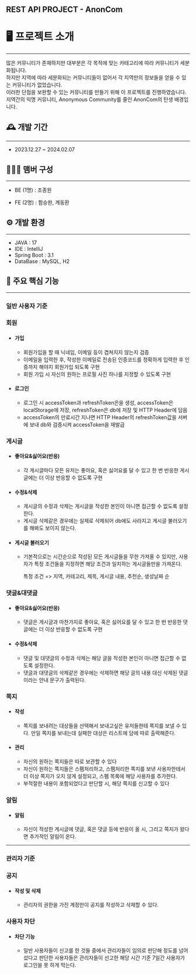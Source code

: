 ## REST API PROJECT - AnonCom

# 🖥️ 프로젝트 소개

<hr>

많은 커뮤니티가 존재하지만 대부분은 각 목적에 맞는 카테고리에 따라 커뮤니티가 세분화됩니다.<br>
하지만 지역에 따라 세분화되는 커뮤니티들이 없어서 각 지역만의 정보들을 얻을 수 있는 커뮤니티가 없었습니다.<br>
이러한 단점을 보완할 수 있는 커뮤니티를 만들기 위해 이 프로젝트를 진행하였습니다.<br>
지역간의 익명 커뮤니티, Anonymous Community를 줄인 AnonCom의 탄생 배경입니다.

## 🕰️ 개발 기간

<hr>

* 2023.12.27 ~ 2024.02.07

## 🧑‍🤝‍🧑 맴버 구성

<hr>

* BE (1명) : 조종원


* FE (2명) : 함승완, 계동환

## ⚙️ 개발 환경

<hr>

* JAVA : 17
* IDE : IntelliJ
* Spring Boot : 3.1
* DataBase : MySQL, H2

## 📌 주요 핵심 기능

<hr>

### 일반 사용자 기준

### 회원

* #### 가입

    * 회원가입을 할 때 닉네임, 이메일 등이 겹쳐지지 않는지 검증
    * 이메일을 입력한 후, 작성한 이메일로 전송된 인증코드를 정확하게 입력한 후 인증까지 해야지 회원가입 되도록 구현
    * 회원 가입 시 자신의 원하는 프로필 사진 하나를 지정할 수 있도록 구현

* #### 로그인

    * 로그인 시 accessToken과 refreshToken은을 생성, accessToken은 localStorage에 저장, refreshToken은 db에 저장 및 HTTP Header에 담음
    * accessToken의 만료시간 지나면 HTTP Header의 refreshToken값을 서버에 보내 db와 검증시켜 accessToken을 재발급

### 게시글

* #### 좋아요&싫어요(반응)

    * 각 게시글마다 모든 유저는 좋아요, 혹은 싫어요를 달 수 있고 한 번 반응한 게시글에는 더 이상 반응할 수 없도록 구현

* #### 수정&삭제

    * 게시글의 수정과 삭제는 게시글을 작성한 본인이 아니면 접근할 수 없도록 설정한다.
    * 게시글 삭제같은 경우에는 실제로 삭제되어 db에도 사라지고 게시글 불러오기를 해봐도 보이지 않는다.

* #### 게시글 불러오기

    * 기본적으로는 시간순으로 작성된 모든 게시글들을 무한 가져올 수 있지만, 사용자가 특정 조건들을 지정하면 해당 조건과 일치하는 게시글들만을 가져온다.

      특정 조건 => 지역, 카테고리, 제목, 게시글 내용, 추천순, 생성날짜 순

### 댓글&대댓글

* #### 좋아요&싫어요(반응)

    * 댓글은 게시글과 마찬가지로 좋아요, 혹은 싫어요를 달 수 있고 한 번 반응한 댓글에는 더 이상 반응할 수 없도록 구현

* #### 수정&삭제

    * 댓글 및 대댓글의 수정과 삭제는 해당 글을 작성한 본인이 아니면 접근할 수 없도록 설정한다.
    * 댓글과 대댓글의 삭제같은 경우에는 삭제하면 해당 글의 내용 대신 삭제된 댓글이라는 안내 문구가 출력된다.

### 쪽지

* #### 작성

    * 쪽지를 보내려는 대상들을 선택해서 보내고싶은 유저들한테 쪽지를 보낼 수 있다. 만일 쪽지를 보내는데 실패한 대상은 리스트에 담에 따로 출력해준다.

* #### 관리

    * 자신의 원하는 쪽지들은 따로 보관할 수 있다
    * 자신이 원하는 쪽지들은 스팸처리하고, 스팸처리한 쪽지를 보낸 사용자한테서 더 이상 쪽지가 오지 않게 설정되고, 스펨 목록에 해당 사용자를 추가한다.
    * 부적절한 내용이 포함되었다고 판단할 시, 해당 쪽지를 신고할 수 있다

### 알림

* #### 알림

    * 자신이 작성한 게시글에 댓글, 혹은 댓글 등에 반응이 올 시, 그리고 쪽지가 왔다면 추가적인 알림이 온다.

<hr>

### 관리자 기준

### 공지

* #### 작성 및 삭제

    * 관리자의 권한을 가진 계정만이 공지를 작성하고 삭제할 수 있다.

### 사용자 차단

* #### 차단 기능

    * 일반 사용자들이 신고를 한 것들 중에서 관리자들이 임의로 판단해 정도를 넘어섰다고 판단한 사용자들은 관리자들이 선고한 해당 시간 기준 7일간 사용자가 로그인을 못 하게 막는다.

